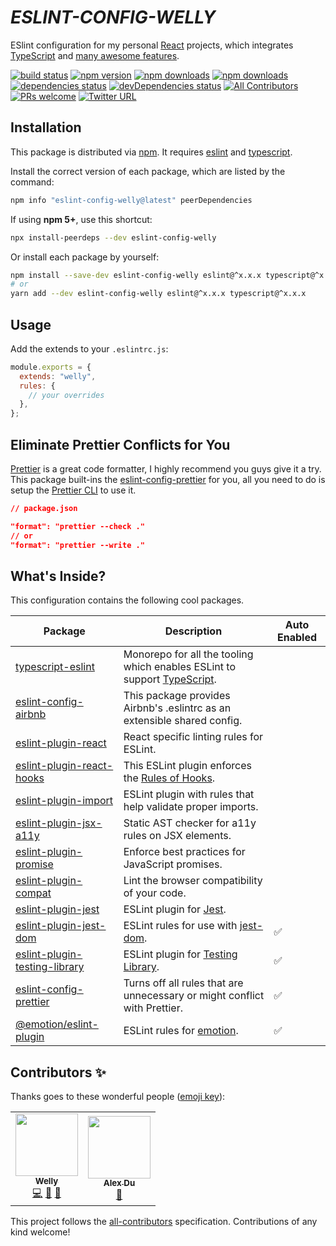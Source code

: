 # <em><b>ESLINT-CONFIG-WELLY</b></em>

ESlint configuration for my personal [React](https://reactjs.org) projects, which integrates [TypeScript](https://www.typescriptlang.org) and [many awesome features](#whats-inside).

[![build status](https://img.shields.io/github/workflow/status/wellyshen/eslint-config-welly/CI?style=flat-square)](https://github.com/wellyshen/eslint-config-welly/actions?query=workflow%3ACI)
[![npm version](https://img.shields.io/npm/v/eslint-config-welly?style=flat-square)](https://www.npmjs.com/package/eslint-config-welly)
[![npm downloads](https://img.shields.io/npm/dm/eslint-config-welly?style=flat-square)](https://www.npmtrends.com/eslint-config-welly)
[![npm downloads](https://img.shields.io/npm/dt/eslint-config-welly?style=flat-square)](https://www.npmtrends.com/eslint-config-welly)
[![dependencies status](https://img.shields.io/david/wellyshen/eslint-config-welly?style=flat-square)](https://david-dm.org/wellyshen/eslint-config-welly)
[![devDependencies status](https://img.shields.io/david/dev/wellyshen/eslint-config-welly?style=flat-square)](https://david-dm.org/wellyshen/eslint-config-welly?type=dev)
[![All Contributors](https://img.shields.io/badge/all_contributors-2-orange.svg?style=flat-square)](#contributors-)
[![PRs welcome](https://img.shields.io/badge/PRs-welcome-brightgreen?style=flat-square)](CONTRIBUTING.md)
[![Twitter URL](https://img.shields.io/twitter/url?style=social&url=https%3A%2F%2Fgithub.com%2Fwellyshen%2Feslint-config-welly)](https://twitter.com/intent/tweet?text=With%20@eslint-config-welly,%20I%20can%20code%20by%20following%20the%20best%20style%20guide.%20Thanks,%20@Welly%20Shen%20🤩)

## Installation

This package is distributed via [npm](https://www.npmjs.com/package/eslint-config-welly). It requires [eslint](https://github.com/eslint/eslint) and [typescript](https://github.com/microsoft/TypeScript).

Install the correct version of each package, which are listed by the command:

```sh
npm info "eslint-config-welly@latest" peerDependencies
```

If using **npm 5+**, use this shortcut:

```sh
npx install-peerdeps --dev eslint-config-welly
```

Or install each package by yourself:

```sh
npm install --save-dev eslint-config-welly eslint@^x.x.x typescript@^x.x.x
# or
yarn add --dev eslint-config-welly eslint@^x.x.x typescript@^x.x.x
```

## Usage

Add the extends to your `.eslintrc.js`:

```js
module.exports = {
  extends: "welly",
  rules: {
    // your overrides
  },
};
```

## Eliminate Prettier Conflicts for You

[Prettier](https://prettier.io) is a great code formatter, I highly recommend you guys give it a try. This package built-ins the [eslint-config-prettier](https://github.com/prettier/eslint-config-prettier) for you, all you need to do is setup the [Prettier CLI](https://prettier.io/docs/en/cli.html) to use it.

```json
// package.json

"format": "prettier --check ."
// or
"format": "prettier --write ."
```

## What's Inside?

This configuration contains the following cool packages.

| Package                                                                                                       | Description                                                                                                         | Auto Enabled |
| ------------------------------------------------------------------------------------------------------------- | ------------------------------------------------------------------------------------------------------------------- | ------------ |
| [typescript-eslint](https://github.com/typescript-eslint/typescript-eslint)                                   | Monorepo for all the tooling which enables ESLint to support [TypeScript](https://github.com/microsoft/TypeScript). |              |
| [eslint-config-airbnb](https://github.com/airbnb/javascript/tree/master/packages/eslint-config-airbnb)        | This package provides Airbnb's .eslintrc as an extensible shared config.                                            |              |
| [eslint-plugin-react](https://github.com/yannickcr/eslint-plugin-react)                                       | React specific linting rules for ESLint.                                                                            |              |
| [eslint-plugin-react-hooks](https://github.com/facebook/react/tree/master/packages/eslint-plugin-react-hooks) | This ESLint plugin enforces the [Rules of Hooks](https://reactjs.org/docs/hooks-rules.html).                        |              |
| [eslint-plugin-import](https://github.com/benmosher/eslint-plugin-import)                                     | ESLint plugin with rules that help validate proper imports.                                                         |              |
| [eslint-plugin-jsx-a11y](https://github.com/evcohen/eslint-plugin-jsx-a11y)                                   | Static AST checker for a11y rules on JSX elements.                                                                  |              |
| [eslint-plugin-promise](https://github.com/xjamundx/eslint-plugin-promise)                                    | Enforce best practices for JavaScript promises.                                                                     |              |
| [eslint-plugin-compat](https://github.com/amilajack/eslint-plugin-compat)                                     | Lint the browser compatibility of your code.                                                                        |              |
| [eslint-plugin-jest](https://github.com/jest-community/eslint-plugin-jest)                                    | ESLint plugin for [Jest](https://jestjs.io).                                                                        |              |
| [eslint-plugin-jest-dom](https://github.com/testing-library/eslint-plugin-jest-dom)                           | ESLint rules for use with [jest-dom](https://testing-library.com/docs/ecosystem-jest-dom).                          | ✅           |
| [eslint-plugin-testing-library](https://github.com/testing-library/eslint-plugin-testing-library)             | ESLint plugin for [Testing Library](https://testing-library.com/docs/react-testing-library/intro).                  | ✅           |
| [eslint-config-prettier](https://github.com/prettier/eslint-config-prettier)                                  | Turns off all rules that are unnecessary or might conflict with Prettier.                                           | ✅           |
| [@emotion/eslint-plugin](https://github.com/emotion-js/emotion/blob/master/packages/eslint-plugin/README.md)  | ESLint rules for [emotion](https://emotion.sh).                                                                     | ✅           |

## Contributors ✨

Thanks goes to these wonderful people ([emoji key](https://allcontributors.org/docs/en/emoji-key)):

<!-- ALL-CONTRIBUTORS-LIST:START - Do not remove or modify this section -->
<!-- prettier-ignore-start -->
<!-- markdownlint-disable -->
<table>
  <tr>
    <td align="center"><a href="https://wellyshen.com"><img src="https://avatars1.githubusercontent.com/u/21308003?v=4" width="100px;" alt=""/><br /><sub><b>Welly</b></sub></a><br /><a href="https://github.com/wellyshen/react-cool-inview/commits?author=wellyshen" title="Code">💻</a> <a href="https://github.com/wellyshen/react-cool-inview/commits?author=wellyshen" title="Documentation">📖</a> <a href="#maintenance-wellyshen" title="Maintenance">🚧</a></td>
    <td align="center"><a href="https://www.alexypdu.com"><img src="https://avatars3.githubusercontent.com/u/28721952?v=4" width="100px;" alt=""/><br /><sub><b>Alex Du</b></sub></a><br /><a href="https://github.com/wellyshen/eslint-config-welly/commits?author=alexypdu" title="Documentation">📖</a></td>
  </tr>
</table>

<!-- markdownlint-enable -->
<!-- prettier-ignore-end -->

<!-- ALL-CONTRIBUTORS-LIST:END -->

This project follows the [all-contributors](https://github.com/all-contributors/all-contributors) specification. Contributions of any kind welcome!
